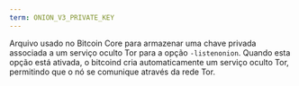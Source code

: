 ```yaml
---
term: ONION_V3_PRIVATE_KEY
---
```


Arquivo usado no Bitcoin Core para armazenar uma chave privada associada a um serviço oculto Tor para a opção `-listenonion`. Quando esta opção está ativada, o bitcoind cria automaticamente um serviço oculto Tor, permitindo que o nó se comunique através da rede Tor.